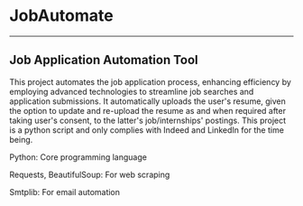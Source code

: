 # JobAutomate
------------------------------
Job Application Automation Tool
-------------------------------
This project automates the job application process, enhancing efficiency by employing advanced technologies to streamline job searches and application submissions. It automatically uploads the user's resume, given the option to update and re-upload the resume as and when required after taking user's consent, to the latter's job/internships' postings. This project is a python script and only complies with Indeed and LinkedIn for the time being.

Python: Core programming language

Requests, BeautifulSoup: For web scraping

Smtplib: For email automation

